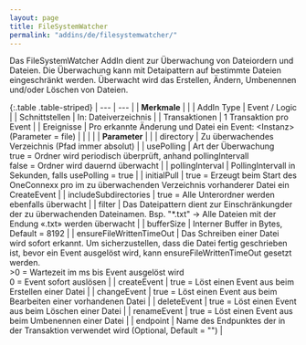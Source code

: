 ```yaml
---
layout: page
title: FileSystemWatcher
permalink: "addins/de/filesystemwatcher/"
---
```


Das FileSystemWatcher AddIn dient zur Überwachung von Dateiordern und Dateien. Die Überwachung kann mit Detaipattern auf bestimmte Dateien eingeschränkt werden. Überwacht wird das Erstellen, Ändern, Umbenennen und/oder Löschen von Dateien.

{:.table .table-striped}
| --- | --- |
| __Merkmale__ | |
| AddIn Type | Event / Logic |
| Schnittstellen | In: Dateiverzeichnis |
| Transaktionen | 1 Transaktion pro Event |
| Ereignisse | Pro erkannte Änderung und Datei ein Event: &lt;Instanz&gt; (Parameter = file) |
| | |
| __Parameter__ | |
| directory | Zu überwachendes Verzeichnis (Pfad immer absolut) |
| usePolling | Art der Überwachung<br />true = Ordner wird periodisch überprüft, anhand pollingIntervall<br />false = Ordner wird dauernd überwacht |
| pollingInterval | PollingIntervall in Sekunden, falls usePolling = true |
| initialPull | true = Erzeugt beim Start des OneConnexx pro im zu überwachenden Verzeichnis vorhanderer Datei ein CreateEvent |
| includeSubdirectories | true = Alle Unterordner werden ebenfalls überwacht |
| filter | Das Dateipattern dient zur Einschränkungder der zu überwachenden Dateinamen. Bsp. "*.txt" -> Alle Dateien mit der Endung «.txt» werden überwacht |
| bufferSize | Interner Buffer in Bytes, Default =  8192 |
| ensureFileWrittenTimeOut | Das Schreiben einer Datei wird sofort erkannt. Um sicherzustellen, dass die Datei fertig geschrieben ist, bevor ein Event ausgelöst wird, kann ensureFileWrittenTimeOut gesetzt werden.<br />>0 = Wartezeit im ms bis Event ausgelöst wird<br />0 = Event sofort auslösen |
| createEvent | true = Löst einen Event aus beim Erstellen einer Datei |
| changeEvent | true = Löst einen Event aus beim Bearbeiten einer vorhandenen Datei |
| deleteEvent | true = Löst einen Event aus beim Löschen einer Datei |
| renameEvent | true = Löst einen Event aus beim Umbenennen einer Datei |
| endpoint | Name des Endpunktes der in der Transaktion verwendet wird (Optional, Default = "") |


<!-- 
## Anwendungsbeispiele 

ToDo
-->

